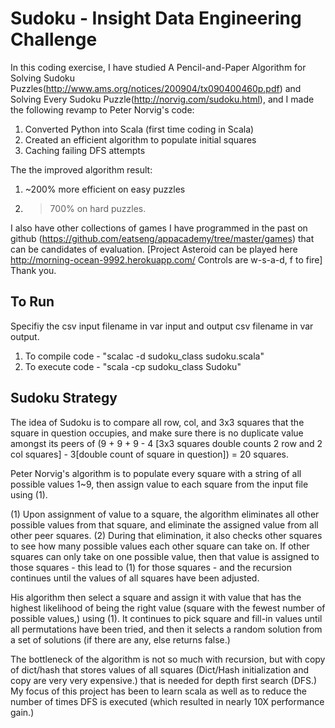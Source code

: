 Sudoku - Insight Data Engineering Challenge
===========================================

In this coding exercise, I have studied A Pencil-and-Paper Algorithm for Solving Sudoku Puzzles(http://www.ams.org/notices/200904/tx090400460p.pdf) and Solving Every Sudoku Puzzle(http://norvig.com/sudoku.html), and I made the following revamp to Peter Norvig's code:

1. Converted Python into Scala (first time coding in Scala)
2. Created an efficient algorithm to populate initial squares
3. Caching failing DFS attempts
 
The the improved algorithm result:

1. ~200% more efficient on easy puzzles
2. > 700% on hard puzzles.

I also have other collections of games I have programmed in the past on github (https://github.com/eatseng/appacademy/tree/master/games) that can be candidates of evaluation. [Project Asteroid can be played here http://morning-ocean-9992.herokuapp.com/ Controls are w-s-a-d, f to fire] Thank you.

To Run
------
Specifiy the csv input filename in var input and output csv filename in var output.

1. To compile code - "scalac -d sudoku_class sudoku.scala"
2. To execute code - "scala -cp sudoku_class Sudoku"

Sudoku Strategy
---------------
The idea of Sudoku is to compare all row, col, and 3x3 squares that the square in question occupies, and make sure there is no duplicate value amongst its peers of (9 + 9 + 9 - 4 [3x3 squares double counts 2 row and 2 col squares] - 3[double count of square in question]) = 20 squares.

Peter Norvig's algorithm is to populate every square with a string of all possible values 1~9, then assign value to each square from the input file using (1).

(1) Upon assignment of value to a square, the algorithm eliminates all other possible values from that square, and eliminate the assigned value from all other peer squares. (2) During that elimination, it also checks other squares to see how many possible values each other square can take on. If other squares can only take on one possible value, then that value is assigned to those squares - this lead to (1) for those squares - and the recursion continues until the values of all squares have been adjusted.

His algorithm then select a square and assign it with value that has the highest likelihood of being the right value (square with the fewest number of possible values,) using (1). It continues to pick square and fill-in values until all permutations have been tried, and then it selects a random solution from a set of solutions (if there are any, else returns false.)

The bottleneck of the algorithm is not so much with recursion, but with copy of dict/hash that stores values of all squares (Dict/Hash initialization and copy are very very expensive.) that is needed for depth first search (DFS.) My focus of this project has been to learn scala as well as to reduce the number of times DFS is executed (which resulted in nearly 10X performance gain.) 

